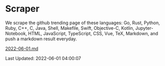 # Scraper

We scrape the github trending page of these languages: Go, Rust, Python, Ruby, C++, C, Java, Shell, Makefile, Swift, Objective-C, Kotlin, Jupyter-Notebook, HTML, JavaScript, TypeScript, CSS, Vue, TeX, Markdown, and push a markdown result everyday.

[2022-06-01.md](https://github.com/yangwenmai/github-trending-backup/blob/master/2022-06-01.md)

Last Updated: 2022-06-01 04:00:07